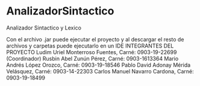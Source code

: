 # AnalizadorSintactico
Analizador Sintactico y Lexico

Con el archivo .jar puede ejecutar el proyecto y al descargar el resto de archivos y carpetas puede ejecutarlo en un IDE
INTEGRANTES DEL PROYECTO
Ludim Uriel Monterroso Fuentes, Carné: 0903-19-22699 (Coordinador)
Rusbin Abel Zunún Pérez, Carné: 0903-1613364
Mario Andrés López Orozco, Carné: 0903-19-18546
Pablo David Adonay Mérida Velásquez, Carné: 0903-14-22303
Carlos Manuel Navarro Cardona, Carné: 0903-19-18499
